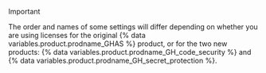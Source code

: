 >[!IMPORTANT]
> The order and names of some settings will differ depending on whether you are using licenses for the original {% data variables.product.prodname_GHAS %} product, or for the two new products: {% data variables.product.prodname_GH_code_security %} and {% data variables.product.prodname_GH_secret_protection %}.
